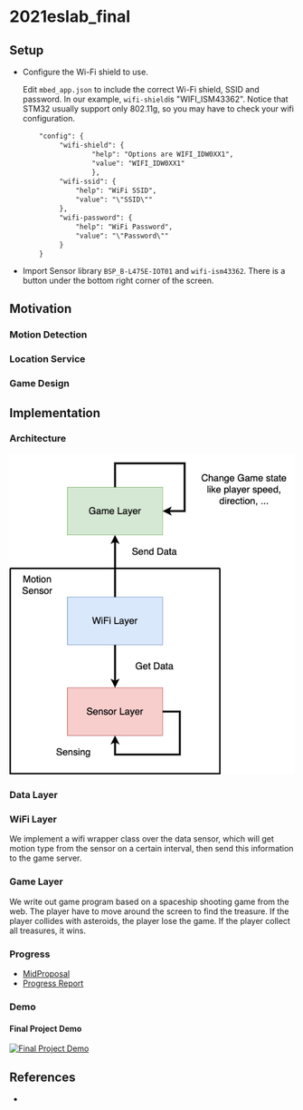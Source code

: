 # 2021eslab_final

## Setup
- Configure the Wi-Fi shield to use.

   Edit `mbed_app.json` to include the correct Wi-Fi shield, SSID and password. In our example, `wifi-shield`is "WIFI_ISM43362". Notice that STM32 usually support only 802.11g, so you may have to check your wifi configuration.

   ```
       "config": {
            "wifi-shield": {
                    "help": "Options are WIFI_IDW0XX1",
                    "value": "WIFI_IDW0XX1"
                    },
            "wifi-ssid": {
                "help": "WiFi SSID",
                "value": "\"SSID\""
            },
            "wifi-password": {
                "help": "WiFi Password",
                "value": "\"Password\""
            }
       }
   ```

- Import Sensor library `BSP_B-L475E-IOT01` and `wifi-ism43362`. There is a button under the bottom right corner of the screen.

## Motivation

### Motion Detection

### Location Service

### Game Design

## Implementation

### Architecture
![Project Architecture](./images/architecture.png)

### Data Layer

### WiFi Layer
We implement a wifi wrapper class over the data sensor, which will get motion type from the sensor on a certain interval, then send this information to the game server.

### Game Layer
We write out game program based on a spaceship shooting game from the web. The player have to move around the screen to find the treasure. If the player collides with asteroids, the player lose the game. If the player collect all treasures, it wins.

### Progress
- [MidProposal](https://docs.google.com/presentation/d/1zUISQAgCSKkXEW6G_4c_JL1AxVgvxVhpq2gYIAT18C8/edit?usp=sharing)
- [Progress Report](https://docs.google.com/presentation/d/1QpmcDUexZokhLhzRx4198VfW1-WgqPi4YffoX4_mxNY/edit?usp=sharing)

### Demo
#### Final Project Demo
[![Final Project Demo](http://img.youtube.com/vi/kcvfzlNczBo/0.jpg)](http://www.youtube.com/watch?v=kcvfzlNczBo "Final Demo")

## References
- 